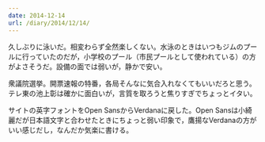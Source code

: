 ```yaml
---
date: 2014-12-14
url: /diary/2014/12/14/
---
```


久しぶりに泳いだ。相変わらず全然楽しくない。水泳のときはいつもジムのプールに行っていたのだが，小学校のプール（市民プールとして使われている）の方がよさそうだ。設備の面では弱いが，静かで安い。

衆議院選挙。開票速報の特番，各局そんなに気合入れなくてもいいだろと思う。テレ東の池上彰は確かに面白いが，言質を取ろうと焦りすぎでちょっとイタい。

サイトの英字フォントをOpen SansからVerdanaに戻した。Open Sansは小綺麗だが日本語文字と合わせたときにちょっと弱い印象で，鷹揚なVerdanaの方がいい感じだし，なんだか気楽に書ける。